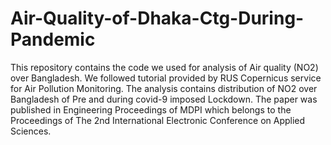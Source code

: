 # Air-Quality-of-Dhaka-Ctg-During-Pandemic
This repository contains the code we used for analysis of Air quality (NO2) over Bangladesh.
We followed tutorial provided by RUS Copernicus service for Air Pollution Monitoring. The analysis contains distribution of NO2 over Bangladesh of Pre and during covid-9 imposed Lockdown. The paper was published in Engineering Proceedings of MDPI which belongs to the Proceedings of The 2nd International Electronic Conference on Applied Sciences.
